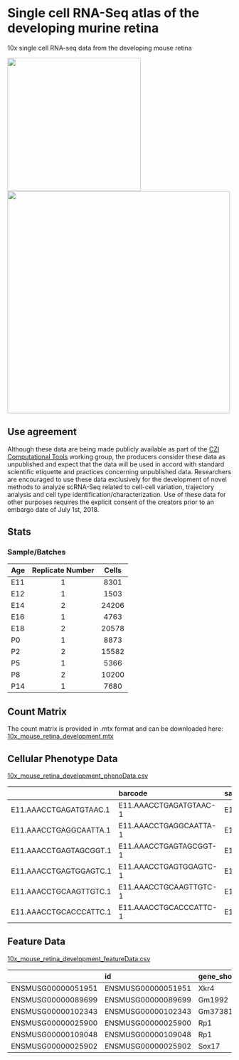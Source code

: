 # Single cell RNA-Seq atlas of the developing murine retina

10x single cell RNA-seq data from the developing mouse retina

<img src="img/Age.gif" width="300"/>
<img src="img/CellType.gif" width="500"/>

## Use agreement
Although these data are being made publicly available as part of the [CZI Computational Tools](meetings.czi.technology/human-cell-atlas/) working group, the producers consider these data as unpublished and expect that the data will be used in accord with standard scientific etiquette and practices concerning unpublished data. Researchers are encouraged to use these data exclusively for the development of novel methods to analyze scRNA-Seq related to cell-cell variation, trajectory analysis and cell type identification/characterization. Use of these data for other purposes requires the explicit consent of the creators prior to an embargo date of July 1st, 2018.

## Stats

### Sample/Batches
| Age        | Replicate Number           | Cells  |
| ------------- |:-------------:|:-----:|
E11 | 1 | 8301
E12 | 1 |1503
E14 | 2 |24206
E16 | 1 | 4763
E18 | 2 |20578
P0  | 1 | 8873
P2  | 2 |15582
P5  | 1 | 5366
P8  | 2 |10200
P14 | 1 | 7680

## Count Matrix
The count matrix is provided in .mtx format and can be downloaded here:
[10x_mouse_retina_development.mtx](https://www.dropbox.com/s/6d76z4grcnaxgcg/10x_mouse_retina_development.mtx?dl=0)

## Cellular Phenotype Data
[10x_mouse_retina_development_phenoData.csv](https://www.dropbox.com/s/q0m4co24soo50ma/10x_mouse_retina_development_phenoData.csv?dl=0)

|                       |barcode                |sample |age | Size_Factor| num_genes_expressed| Total_mRNAs|CellType       | raw_cluster| umap_cluster| umap_coord1| umap_coord2| umap_coord3|umap_CellType |used_for_pseudotime |
|:----------------------|:----------------------|:------|:---|-----------:|-------------------:|-----------:|:--------------|-----------:|------------:|-----------:|-----------:|-----------:|:-------------|:-------------------|
|E11.AAACCTGAGATGTAAC.1 |E11.AAACCTGAGATGTAAC-1 |E11    |E11 |    1.733370|                1549|        2794|RPCs           |          32|          130|    3.581455|   -4.245770|   -3.752502|Early RPCs    |FALSE               |
|E11.AAACCTGAGGCAATTA.1 |E11.AAACCTGAGGCAATTA-1 |E11    |E11 |    2.201144|                1848|        3548|RPCs           |           9|          103|    2.634151|   -5.016845|   -3.926956|Early RPCs    |FALSE               |
|E11.AAACCTGAGTAGCGGT.1 |E11.AAACCTGAGTAGCGGT-1 |E11    |E11 |    2.381057|                1935|        3838|RPCs           |          24|          130|    3.268848|   -3.967177|   -3.942664|Early RPCs    |FALSE               |
|E11.AAACCTGAGTGGAGTC.1 |E11.AAACCTGAGTGGAGTC-1 |E11    |E11 |    2.861238|                2139|        4612|RPCs           |           9|          115|    3.737625|   -4.926516|   -4.012058|Early RPCs    |TRUE                |
|E11.AAACCTGCAAGTTGTC.1 |E11.AAACCTGCAAGTTGTC-1 |E11    |E11 |    2.044805|                1723|        3296|Lens Epithelia |          74|           77|    3.857854|   -4.027292|   -2.717437|Early RPCs    |FALSE               |
|E11.AAACCTGCACCCATTC.1 |E11.AAACCTGCACCCATTC-1 |E11    |E11 |    2.280553|                1806|        3676|RPCs           |          32|          109|    3.386985|   -3.678844|   -2.939268|Early RPCs    |TRUE                |

## Feature Data 
[10x_mouse_retina_development_featureData.csv](https://www.dropbox.com/s/5nv0u34h8ej70qo/10x_mouse_retina_development_featureData.csv?dl=0)

|                   |id                 |gene_short_name | num_cells_expressed| mean_expr|    sd_exprs|         bcv| percent_detection|
|:------------------|:------------------|:---------------|-------------------:|---------:|-----------:|-----------:|-----------------:|
|ENSMUSG00000051951 |ENSMUSG00000051951 |Xkr4            |                 253| 0.0021191| 0.046522355|   481.95455|         0.2094302|
|ENSMUSG00000089699 |ENSMUSG00000089699 |Gm1992          |                   4| 0.0000331| 0.005754187| 30200.24999|         0.0033111|
|ENSMUSG00000102343 |ENSMUSG00000102343 |Gm37381         |                  58| 0.0004801| 0.021906392|  2081.84482|         0.0480117|
|ENSMUSG00000025900 |ENSMUSG00000025900 |Rp1             |               11816| 0.1694811| 0.635347014|    14.05333|         9.7811331|
|ENSMUSG00000109048 |ENSMUSG00000109048 |Rp1             |                   0| 0.0000000| 0.000000000|         NaN|         0.0000000|
|ENSMUSG00000025902 |ENSMUSG00000025902 |Sox17           |                 108| 0.0016225| 0.077612551|  2288.30757|         0.0894010|
